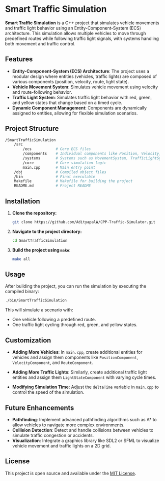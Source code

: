 # Smart Traffic Simulation

**Smart Traffic Simulation** is a C++ project that simulates vehicle movements and traffic light behavior using an Entity-Component-System (ECS) architecture. This simulation allows multiple vehicles to move through predefined routes while following traffic light signals, with systems handling both movement and traffic control.

## Features

- **Entity-Component-System (ECS) Architecture**: The project uses a modular design where entities (vehicles, traffic lights) are composed of various components (position, velocity, route, light state).
- **Vehicle Movement System**: Simulates vehicle movement using velocity and route-following behavior.
- **Traffic Light System**: Simulates traffic light behavior with red, green, and yellow states that change based on a timed cycle.
- **Dynamic Component Management**: Components are dynamically assigned to entities, allowing for flexible simulation scenarios.

## Project Structure

```bash
/SmartTrafficSimulation
    /src
        /ecs           # Core ECS files
        /components    # Individual components like Position, Velocity, Route, etc.
        /systems       # Systems such as MovementSystem, TrafficLightSystem
        /core          # Core simulation logic
        main.cpp       # Main entry point
    /obj               # Compiled object files
    /bin               # Final executable
    Makefile           # Makefile for building the project
    README.md          # Project README
```

## Installation

1. **Clone the repository:**

   ```bash
   git clone https://github.com/AdityapalW/CPP-Traffic-Simulator.git
   ```

2. **Navigate to the project directory:**

   ```bash
   cd SmartTrafficSimulation
   ```

3. **Build the project using `make`:**

   ```bash
   make all
   ```

## Usage

After building the project, you can run the simulation by executing the compiled binary:

```bash
./bin/SmartTrafficSimulation
```

This will simulate a scenario with:
- One vehicle following a predefined route.
- One traffic light cycling through red, green, and yellow states.



## Customization

- **Adding More Vehicles**: In `main.cpp`, create additional entities for vehicles and assign them components like `PositionComponent`, `VelocityComponent`, and `RouteComponent`.
  
- **Adding More Traffic Lights**: Similarly, create additional traffic light entities and assign them `LightStateComponent` with varying cycle times.

- **Modifying Simulation Time**: Adjust the `deltaTime` variable in `main.cpp` to control the speed of the simulation.

## Future Enhancements

- **Pathfinding**: Implement advanced pathfinding algorithms such as A* to allow vehicles to navigate more complex environments.
- **Collision Detection**: Detect and handle collisions between vehicles to simulate traffic congestion or accidents.
- **Visualization**: Integrate a graphics library like SDL2 or SFML to visualize vehicle movement and traffic lights on a 2D grid.

## License

This project is open source and available under the [MIT License](LICENSE).

